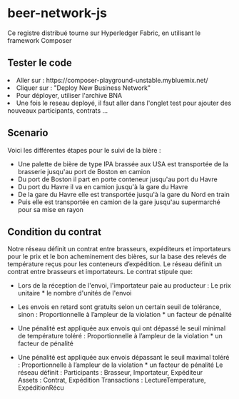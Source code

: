 # beer-network-js
Ce registre distribué tourne sur Hyperledger Fabric, en utilisant le framework Composer<br>

<h2> Tester le code </h2> 
<li> Aller sur : 
https://composer-playground-unstable.mybluemix.net/ </li> 
<li> Cliquer sur : "Deploy New Business Network" 
<li> Pour déployer, utiliser l'archive BNA </li> 
<li> Une fois le reseau deployé, il faut aller dans l'onglet test pour ajouter des nouveaux participants, contrats ... </li> 

<h2>Scenario</h2>
<p>Voici les différentes étapes pour le suivi de la bière : 
<ul>
<li>Une palette de bière de type IPA brassée aux USA est transportée de la brasserie jusqu'au port de Boston en camion</li>
<li>Du port de Boston il part en porte conteneur jusqu'au port du Havre</li>
<li>Du port du Havre il va en camion jusqu'à la gare du Havre</li>
<li>De la gare du Havre elle est transportée jusqu'à la gare du Nord en train</li> 
<li>Puis elle est transportée en camion de la gare jusqu'au supermarché pour sa mise en rayon</li>
</ul>


<h2>  Condition du contrat  </h2> 

Notre réseau définit un contrat entre brasseurs, expéditeurs et importateurs pour le prix et le bon acheminement des bières, sur la base des relevés de température reçus pour les conteneurs d’expédition.
Le réseau définit un contrat entre brasseurs et importateurs. Le contrat stipule que: 
-	Lors de la réception de l'envoi, l'importateur paie au producteur : 
 	Le prix unitaire * le nombre d'unités de l'envoi

-	Les envois en retard sont gratuits selon un certain seuil de tolérance, sinon :
Proportionnelle à l’ampleur de la violation * un facteur de pénalité 
 
-	Une pénalité est appliquée aux envois qui ont dépassé le seuil minimal de température toléré : 
 Proportionnelle à l’ampleur de la violation * un facteur de pénalité 

-	Une pénalité est appliquée aux envois dépassant le seuil maximal toléré :
Proportionnelle à l’ampleur de la violation * un facteur de pénalité
Le réseau définit : 
Participants : Brasseur, Importateur, Expéditeur  
Assets : Contrat, Expédition
Transactions : LectureTemperature, ExpéditionRécu   

